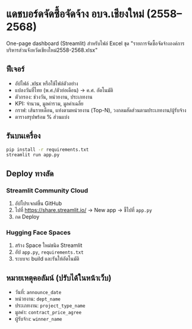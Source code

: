 # แดชบอร์ดจัดซื้อจัดจ้าง อบจ.เชียงใหม่ (2558–2568)

One-page dashboard (Streamlit) สำหรับไฟล์ Excel ชุด "รายการจัดซื้อจัดจ้างองค์การบริหารส่วนจังหวัดเชียงใหม่2558-2568.xlsx"

## ฟีเจอร์
- อัปไฟล์ .xlsx หรือใช้ไฟล์ตัวอย่าง
- แปลงวันที่ไทย (พ.ศ./ตัวย่อเดือน) → ค.ศ. อัตโนมัติ
- ตัวกรอง: ช่วงวัน, หน่วยงาน, ประเภทงาน
- KPI: จำนวน, มูลค่ารวม, มูลค่าเฉลี่ย
- กราฟ: เส้นรายเดือน, แท่งตามหน่วยงาน (Top-N), วงกลมสัดส่วนตามประเภทงาน/ผู้รับจ้าง
- ตารางสรุปพร้อม % ส่วนแบ่ง

## รันบนเครื่อง
```bash
pip install -r requirements.txt
streamlit run app.py
```

## Deploy ทางลัด
### Streamlit Community Cloud
1) อัปโปรเจกต์ขึ้น GitHub  
2) ไปที่ https://share.streamlit.io/ → New app → ชี้ไปที่ `app.py`  
3) กด Deploy

### Hugging Face Spaces
1) สร้าง Space ใหม่ชนิด Streamlit  
2) อัป `app.py`, `requirements.txt`  
3) ระบบจะ build และรันให้อัตโนมัติ

## หมายเหตุคอลัมน์ (ปรับได้ในหน้าเว็บ)
- วันที่: `announce_date`
- หน่วยงาน: `dept_name`
- ประเภทงาน: `project_type_name`
- มูลค่า: `contract_price_agree`
- ผู้รับจ้าง: `winner_name`